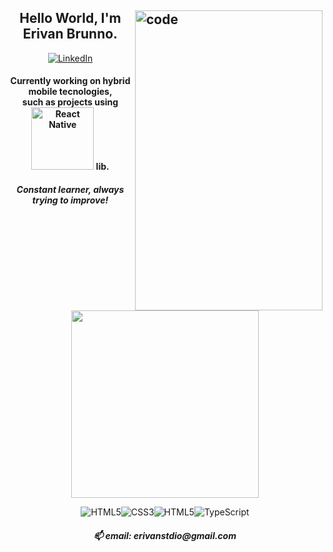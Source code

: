 <!--
**erivanstdio/erivanstdio** is a ✨ _special_ ✨ repository because its `README.md` (this file) appears on your GitHub profile.

Here are some ideas to get you started:

- 🔭 I’m currently working on ...
- 🌱 I’m currently learning ...
- 👯 I’m looking to collaborate on ...
- 🤔 I’m looking for help with ...
- 💬 Ask me about ...
- 📫 How to reach me: ...
- 😄 Pronouns: ...
- ⚡ Fun fact: ...
-->
<h2><img src="https://c.tenor.com/_DOBjnGspYAAAAAC/code-coding.gif" width="300" height="480" title="code" align="right">
<h2 align = "center">Hello World, I'm Erivan Brunno.</h2>


  
<p align="center">

  <a href=https://www.linkedin.com/in/erivanbrunno>
    <img src="https://img.shields.io/badge/LinkedIn-fabd2f?style=for-the-badge&logo=linkedin&logoColor=0d1117" alt="LinkedIn"/>
  </a>
  
  <h4 align="center">Currently working on hybrid mobile tecnologies,<br/>such as projects using <img src="https://img.shields.io/badge/React_Native-20232A?style=for-the-badge&logo=react&logoColor=61DAFB" width="100" alt="React Native"/> lib.</h4>
  <h5 align="center">Constant learner, always trying to improve!<br/><br/></h5>
  
</p>

<p align="center">
  <a href='https://github.com/anuraghazra/github-readme-stats'><img src="https://github-readme-stats.vercel.app/api/top-langs/?username=erivanstdio&layout=compact&theme=gruvbox" style="max-width:100%;" width="300"></a>
  <p align="center">
<img src="https://img.shields.io/badge/HTML5-739866?style=for-the-badge&logo=html5&logoColor=red" alt="HTML5"/><img src="https://img.shields.io/badge/CSS3-739866?&style=for-the-badge&logo=css3&logoColor=purple" alt="CSS3"/><img src="https://img.shields.io/badge/JavaScript-739866?&style=for-the-badge&logo=JavaScript&logoColor=orange" alt="HTML5"/><img src="https://img.shields.io/badge/TypeScript-739866?&style=for-the-badge&logo=TypeScript&logoColor=blue" alt="TypeScript"/>
</p>

  <h5 align="center">📫 email: erivanstdio@gmail.com<h5>
</p>
</h2>
